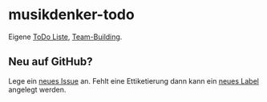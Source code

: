 musikdenker-todo
================

Eigene [ToDo Liste](https://github.com/ManuelGotzen/musikdenker-todo/issues ), [Team-Building](https://github.com/ManuelGotzen/musikdenker-todo/settings/collaboration ). 
   

Neu auf GitHub?
---------------

Lege ein [neues Issue](https://github.com/ManuelGotzen/musikdenker-todo/issues/new ) an. Fehlt eine Ettiketierung dann kann ein [neues Label](https://github.com/ManuelGotzen/musikdenker-todo/labels ) angelegt werden.
